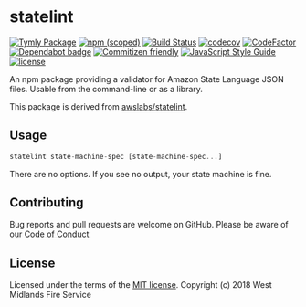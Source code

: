 # statelint
[![Tymly Package](https://img.shields.io/badge/tymly-package-blue.svg)](https://tymly.io/) [![npm (scoped)](https://img.shields.io/npm/v/@wmfs/statelint.svg)](https://www.npmjs.com/package/@wmfs/statelint) [![Build Status](https://travis-ci.org/wmfs/statelint.svg?branch=master)](https://travis-ci.org/wmfs/statelint) [![codecov](https://codecov.io/gh/wmfs/statelint/branch/master/graph/badge.svg)](https://codecov.io/gh/wmfs/statelint) [![CodeFactor](https://www.codefactor.io/repository/github/wmfs/statelint/badge)](https://www.codefactor.io/repository/github/wmfs/statelint) [![Dependabot badge](https://img.shields.io/badge/Dependabot-active-brightgreen.svg)](https://dependabot.com/) [![Commitizen friendly](https://img.shields.io/badge/commitizen-friendly-brightgreen.svg)](http://commitizen.github.io/cz-cli/)
[![JavaScript Style Guide](https://img.shields.io/badge/code_style-standard-brightgreen.svg)](https://standardjs.com) [![license](https://img.shields.io/github/license/mashape/apistatus.svg)](https://github.com/wmfs/tymly/blob/master/packages/statelint/LICENSE)

An npm package providing a validator for Amazon State Language JSON files. Usable from the command-line or as a library.

This package is derived from [awslabs/statelint](https://github.com/awslabs/statelint).

## Usage

```javascript
statelint state-machine-spec [state-machine-spec...]
```

There are no options. If you see no output, your state machine is fine.

## Contributing

Bug reports and pull requests are welcome on GitHub. Please be aware of our [Code of Conduct](https://github.com/wmfs/statelint/blob/master/CODE_OF_CONDUCT.md)

## <a name="license"></a>License
Licensed under the terms of the [MIT license](https://github.com/wmfs/statelint/blob/master/LICENSE). Copyright (c) 2018 West Midlands Fire Service

